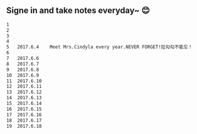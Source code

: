 ## Signe in and take notes everyday~ :blush:
```html
1
2
3
4
5	2017.6.4	Meet Mrs.Cindyla every year.NEVER FORGET!拉勾勾不能忘！
6
7	2017.6.6
8	2017.6.7
9	2017.6.8
10	2017.6.9
11	2017.6.10
12	2017.6.11
13	2017.6.12
14	2017.6.13
15	2017.6.14
16	2017.6.15
17	2017.6.16
18	2017.6.17
19	2017.6.18
```
